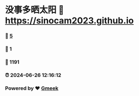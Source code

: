 # 没事多晒太阳 :link: https://sinocam2023.github.io 
### :page_facing_up: [5](https://sinocam2023.github.io/tag.html) 
### :speech_balloon: 1 
### :hibiscus: 1191 
### :alarm_clock: 2024-06-26 12:16:12 
### Powered by :heart: [Gmeek](https://github.com/Meekdai/Gmeek)
